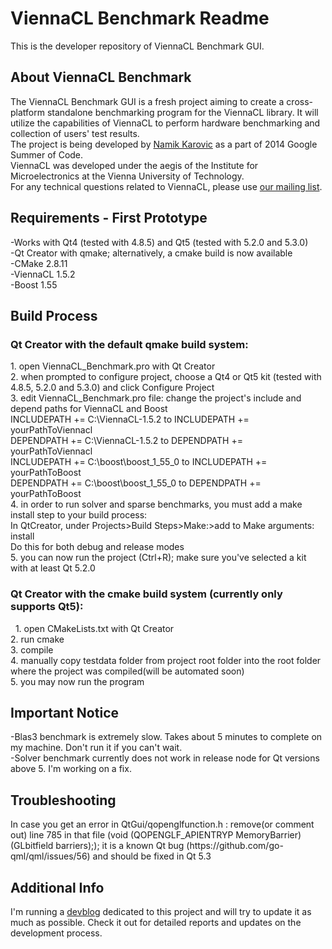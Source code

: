 <h1>ViennaCL Benchmark Readme</h1>
This is the developer repository of ViennaCL Benchmark GUI.
<h2>About ViennaCL Benchmark</h2>
The ViennaCL Benchmark GUI is a fresh project aiming to create a cross-platform standalone benchmarking program for the ViennaCL library. It will utilize the capabilities of ViennaCL to perform hardware benchmarking and collection of users' test results.<br>
The project is being developed by <a href="http://zalomiga.ba/">Namik Karovic</a> as a part of 2014 Google Summer of Code.<br>
ViennaCL was developed under the aegis of the Institute for Microelectronics at the Vienna University of Technology.<br>
For any technical questions related to ViennaCL, please use <a href="mailto:viennacl-support%40lists.sourceforge.net">our
mailing list</a>.<br>

<h2>Requirements - First Prototype</h2>
-Works with Qt4 (tested with 4.8.5) and Qt5 (tested with 5.2.0 and 5.3.0)<br>
-Qt Creator with qmake; alternatively, a cmake build is now available<br>
-CMake 2.8.11<br>
-ViennaCL 1.5.2<br>
-Boost 1.55<br>
<h2>Build Process</h2>
<h3>Qt Creator with the default qmake build system:</h3>
1. open ViennaCL_Benchmark.pro with Qt Creator<br>
2. when prompted to configure project, choose a Qt4 or Qt5 kit (tested with 4.8.5, 5.2.0 and 5.3.0) and click Configure Project<br>
3. edit ViennaCL_Benchmark.pro file: change the project's include and depend paths for ViennaCL and Boost<br>
INCLUDEPATH += C:\ViennaCL-1.5.2 to INCLUDEPATH += yourPathToViennacl<br>
DEPENDPATH += C:\ViennaCL-1.5.2 to DEPENDPATH += yourPathToViennacl<br>
INCLUDEPATH += C:\boost\boost_1_55_0 to INCLUDEPATH += yourPathToBoost<br>
DEPENDPATH += C:\boost\boost_1_55_0 to DEPENDPATH += yourPathToBoost<br>
4. in order to run solver and sparse benchmarks, you must add a make install step to your build process: <br>
In QtCreator, under Projects>Build Steps>Make:>add to Make arguments: install<br>
Do this for both debug and release modes<br>
5. you can now run the project (Ctrl+R); make sure you've selected a kit with at least Qt 5.2.0<br>
<h3>Qt Creator with the cmake build system (currently only supports Qt5):</h3>&nbsp;
  1. open CMakeLists.txt with Qt Creator<br>
  2. run cmake<br>
  3. compile<br>
  4. manually copy testdata folder from project root folder into the root folder where the project was compiled(will be automated soon)<br>
  5. you may now run the program<br>
<h2>Important Notice</h2>
 -Blas3 benchmark is extremely slow. Takes about 5 minutes to complete on my machine. Don't run it if you can't wait.<br>
 -Solver benchmark currently does not work in release node for Qt versions above 5. I'm working on a fix.<br>
<h2>Troubleshooting</h2>
In case you get an error in QtGui/qopenglfunction.h : remove(or comment out) line 785 in that file (void (QOPENGLF_APIENTRYP MemoryBarrier)(GLbitfield barriers);); it is a known Qt bug (https://github.com/go-qml/qml/issues/56) and should be fixed in Qt 5.3<br>
<h2>Additional Info</h2>
I'm running a <a href="http://zalomiga.ba/blog">devblog</a> dedicated to this project and will try to update it as much as possible. Check it out for detailed reports and updates on the development process.
